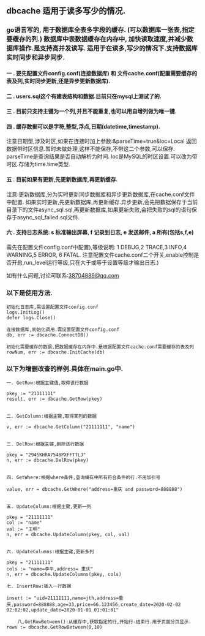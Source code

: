 ## dbcache 适用于读多写少的情况.

### go语言写的, 用于数据库全表多字段的缓存. (可以数据库一张表,指定要缓存的列.) 数据库中表数据缓存在内存中, 加快读取速度,并减少数据库操作.是支持高并发读写. 适用于在读多,写少的情况下.支持数据库实时同步和异步同步.



####  一 .  要先配置文件config.conf(连接数据库) 和 文件cache.conf(配置需要缓存的表及列,实时同步更新,还是异步更新数据库).

####  二 .  users.sql这个有建表结构和数据.目前只在mysql上测试了的.

####  三 .  目前只支持主键为一个列,并且不能重复,也可以用自增列做为唯一键.

####  四 .  缓存数据可以是字符,整型,浮点,日期(datetime,timestamp).
	
注意日期型,涉及时区,如果在连接时加上参数:&parseTime=true&loc=Local 返回数据带时区信息.暂时未做处理,这样不能保存,不带这二个参数,可以保存.
parseTime是查询结果是否自动解析为时间. loc是MySQL的时区设置.可以改为带时区.存储为time.time类型.

####  五 . 目前如果有更新,先更新数据库,再更新缓存.

注意:更新数据库,分为实时更新同步数据库和异步更新数据库,在cache.conf文件中配置.
如果实时更新,先更新数据库,再更新缓存.异步更新,会先把数据保存于当前目录下的文件async_sql.sql,再更新数据库,如果更新失败,会把失败的sql的语句保存于async_sql_failed.sql文件.

####  六 . 支持日志系统:   s 标准输出屏幕,   f 记录到日志,   e 发送邮件,   a 所有(包括s,f,e)

需先在配置文件config.conf中配置),等级说明: 1 DEBUG,2 TRACE,3 INFO,4 WARNING,5 ERROR, 6 FATAL. 
注意配置文件cache.conf二个开关,enable控制是否开启,run_level运行等级,只在大于或等于设置等级才输出日志.)

如有什么问题,讨论可联系:38704889@qq.com

### 以下是使用方法.

	初始化日志库,需设置配置文件config.conf
	logs.InitLog()
	defer logs.Close()

	连接数据库,初始化调用.需设置配置文件config.conf
	db, err := dbcache.ConnectDB()

	初始化需要缓存的数据,把数据缓存在内存中.是根据配置文件cache.conf需要缓存的表及列
	rowNum, err := dbcache.InitCache(db)


### 以下为增删改查的样例.具体在main.go中.

	一. GetRow:根据主键值,取得该行数据
	
	pkey := "21111111"
	result, err := dbcache.GetRow(pkey)
	

	二. GetColumn:根据主键,取得某列的数据
	
	v, err := dbcache.GetColumn("21111111", "name")


	三. DelRow:根据主键,删除该行数据
	
	pkey = "294SKHRA7548PXFFTTLJ"
	n, err := dbcache.DelRow(pkey)


	四. GetWhere:根据where条件,查询缓存中所有符合条件的行.不用加引号
	
	value, err = dbcache.GetWhere("address=重庆 and password=888888")


	五. UpdateColumn:根据主键,更新一列
	
	pkey = "21111111"
	col := "name"
	val := "王明"
	n, err = dbcache.UpdateColumn(pkey, col, val)


	六. UpdateColumns:根据主键,更新多列
	
	pkey = "21111111"
	cols := "name=李平,address= 重庆"
	n, err = dbcache.UpdateColumns(pkey, cols)

	七. InsertRow:插入一行数据
	
	insert := "uid=21111111,name=jth,address=重庆,password=888888,age=33,price=66.123456,create_date=2020-02-02 02:02:02,update_date=2020-01-01 01:01:01"

        八,GetRowBetween():从缓存中,获取指定的行,开始行-结束行.用于页面分页显示.
	rows := dbcache.GetRowBetween(0,10)


